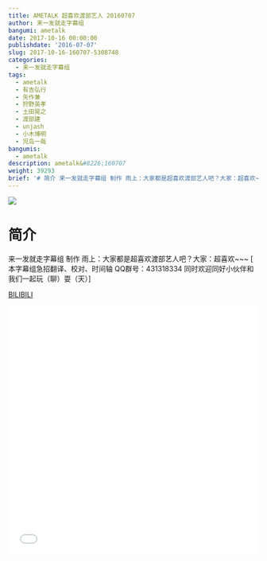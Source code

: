 ```yaml
---
title: AMETALK 超喜欢渡部艺人 20160707
author: 来一发就走字幕组
bangumi: ametalk
date: 2017-10-16 00:00:00
publishdate: '2016-07-07'
slug: 2017-10-16-160707-5308748
categories:
  - 来一发就走字幕组
tags:
  - ametalk
  - 有吉弘行
  - 矢作兼
  - 狩野英孝
  - 土田晃之
  - 渡部建
  - unjash
  - 小木博明
  - 児岛一哉
bangumis:
  - ametalk
description: ametalk&#8226;160707
weight: 39293
brief: '# 简介 来一发就走字幕组 制作 雨上：大家都是超喜欢渡部艺人吧？大家：超喜欢~~~'
---
```


![](https://i.imgur.com/aWFAQF2.jpg)

# 简介  
来一发就走字幕组 制作 雨上：大家都是超喜欢渡部艺人吧？大家：超喜欢~~~ [ 本字幕组急招翻译、校对、时间轴  QQ群号：431318334 同时欢迎同好小伙伴和我们一起玩（聊）耍（天）]

  [BILIBILI](https://www.bilibili.com/video/av5308748/)


<div class="vcontainer">  <iframe class='video' src="//www.bilibili.com/blackboard/player.html?aid=5308748" width="100%" height="500" frameborder="0" allowfullscreen="allowfullscreen"></iframe></div>
